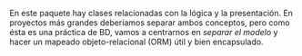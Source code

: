En este paquete hay clases relacionadas con la lógica y la presentación.
En proyectos más grandes deberíamos separar ambos conceptos, pero como ésta es
una práctica de BD, vamos a centrarnos en *separar el modelo* y hacer un 
mapeado objeto-relacional (ORM) útil y bien encapsulado.
